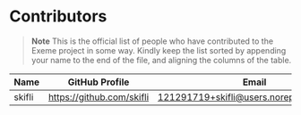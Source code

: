 <!-- Part of the Exeme language project, under the MIT license. See '/LICENSE' for
license information. SPDX-License-Identifier: MIT License. -->

# Contributors

> **Note** This is the official list of people who have contributed to the Exeme project in some way. Kindly keep the list sorted by appending your name to the end of the file, and aligning the columns of the table.

| Name   | GitHub Profile            | Email                                     |
| ------ | ------------------------- | ----------------------------------------- |
| skifli | https://github.com/skifli | 121291719+skifli@users.noreply.github.com |